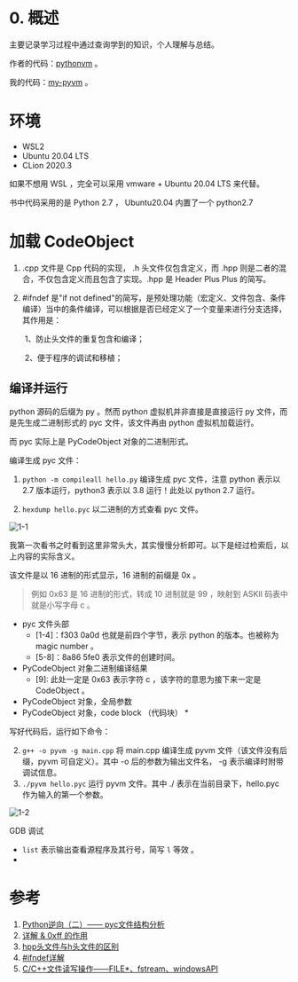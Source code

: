# 0. 概述

主要记录学习过程中通过查询学到的知识，个人理解与总结。

作者的代码：[pythonvm](https://gitee.com/hinus/pythonvm/) 。

我的代码：[my-pyvm](https://github.com/rainjw/my-pyvm) 。

# 环境

* WSL2 
* Ubuntu 20.04 LTS 
* CLion 2020.3

如果不想用 WSL ，完全可以采用 vmware + Ubuntu 20.04 LTS 来代替。

书中代码采用的是 Python 2.7 ， Ubuntu20.04 内置了一个 python2.7

# 加载 CodeObject

1. .cpp 文件是 Cpp 代码的实现， .h 头文件仅包含定义，而 .hpp 则是二者的混合，不仅包含定义而且包含了实现。.hpp 是 Header Plus Plus 的简写。

2. #ifndef 是"if not defined"的简写，是预处理功能（宏定义、文件包含、条件编译）当中的条件编译，可以根据是否已经定义了一个变量来进行分支选择，其作用是：

　　1、防止头文件的重复包含和编译；

　　2、便于程序的调试和移植；

## 编译并运行

python 源码的后缀为 py 。然而 python 虚拟机并非直接是直接运行 py 文件，而是先生成二进制形式的 pyc 文件，该文件再由 python 虚拟机加载运行。

而 pyc 实际上是 PyCodeObject 对象的二进制形式。

编译生成 pyc 文件：

1. `python -m compileall hello.py` 编译生成 pyc 文件，注意 python 表示以 2.7 版本运行，python3 表示以 3.8 运行！此处以 python 2.7 运行。

2. `hexdump hello.pyc` 以二进制的方式查看 pyc 文件。

![1-1](https://cdn.jsdelivr.net/gh/weijiew/pic@master/images/image.5dnk9amojps0.png)

我第一次看书之时看到这里非常头大，其实慢慢分析即可。以下是经过检索后，以上内容的实际含义。

该文件是以 16 进制的形式显示，16 进制的前缀是 0x 。

> 例如 0x63 是 16 进制的形式，转成 10 进制就是 99 ，映射到 ASKII 码表中就是小写字母 c 。

* pyc 文件头部
  * [1-4]：f303 0a0d 也就是前四个字节，表示 python 的版本。也被称为 magic number 。
  * [5-8]：8a86 5fe0 表示文件的创建时间。
* PyCodeObject 对象二进制编译结果
  * [9]: 此处一定是 0x63 表示字符 c ，该字符的意思为接下来一定是 CodeObject 。
* PyCodeObject 对象，全局参数
* PyCodeObject 对象，code block （代码块）
  * 

写好代码后，运行如下命令：

2. `g++ -o pyvm -g main.cpp` 将 main.cpp 编译生成 pyvm 文件（该文件没有后缀，pyvm 可自定义）。其中 -o 后的参数为输出文件名， -g 表示编译时附带调试信息。
3. `./pyvm hello.pyc` 运行 pyvm 文件。其中 ./ 表示在当前目录下，hello.pyc 作为输入的第一个参数。

![1-2](https://cdn.jsdelivr.net/gh/weijiew/pic@master/images/image.4om4hp8mxf20.png)

GDB 调试

* `list` 表示输出查看源程序及其行号，简写 `l` 等效 。
* 



# 参考

1. [Python逆向（二）—— pyc文件结构分析](https://www.cnblogs.com/blili/p/11799483.html)
2. [详解 & 0xff 的作用](https://blog.csdn.net/i6223671/article/details/88924481)
3. [hpp头文件与h头文件的区别](https://blog.csdn.net/follow_blast/article/details/81706698)
4. [#ifndef详解](https://www.cnblogs.com/codingmengmeng/p/7221295.html)
5. [C/C++文件读写操作——FILE*、fstream、windowsAPI](https://blog.csdn.net/qq_15821725/article/details/78929344)


